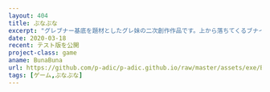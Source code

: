 ```yaml
---
layout: 404
title: ぶなぶな
excerpt: "グレブナー基底を題材としたグレ妹の二次創作作品です。上から落ちてくるブナイムを揃えて消していく斬新なパズルゲームです。テスト版を公開していますので以下のリンクからBunaBuna.zipをダウンロードして解凍し、説明書.txtを読んでBunaBuna.exeを起動し、プレイしてみて下さい。ただしBunaBuna.zipが何か問題を起こした場合の責任をこちらは一切負わないことをご了承下さい。不具合があった場合はご報告いただけますと幸いです。"
date: 2020-03-18
recent: テスト版を公開
project-class: game
aname: BunaBuna
url: https://github.com/p-adic/p-adic.github.io/raw/master/assets/exe/BunaBuna.zip
tags: [ゲーム,ぶなぶな]
---
```

